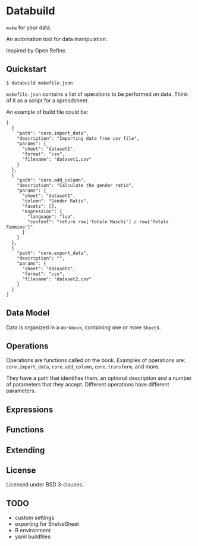 # Databuild

`make` for your data.

An automation tool for data manipulation.

Inspired by Open Refine.

## Quickstart

```
$ databuild makefile.json

```

`makefile.json` contains a list of operations to be performed on data. Think of it as a script for a spreadsheet.

An example of build file could be:

```
[
  {
    "path": "core.import_data",
    "description": "Importing data from csv file",
    "params": {
      "sheet": "dataset1",
      "format": "csv",
      "filename": "dataset1.csv"
    }
  },
  {
    "path": "core.add_column",
    "description": "Calculate the gender ratio",
    "params": {
      "sheet": "dataset1",
      "column": "Gender Ratio",
      "facets": [],
      "expression": {
        "language": "lua",
        "content": "return row['Totale Maschi'] / row['Totale Femmine']"
      }
    }
  },
  {
    "path": "core.export_data",
    "description": "",
    "params": {
      "sheet": "dataset1",
      "format": "csv",
      "filename": "dataset2.csv"
    }
  }
]
```
## Data Model

Data is organized in a `Workbook`, containing one or more `Sheet`s.

## Operations

Operations are functions called on the book. Examples of operations are: `core.import_data`, `core.add_column`, `core.transform`, and more.

They have a path that identifies them, an optional description and a number of parameters that they accept. Different operations have different parameters.

## Expressions

## Functions

## Extending

## License

Licensed under BSD 3-clauses.

## TODO

* custom settings
* exporting for ShelveSheet
* R environment
* yaml buildfiles
